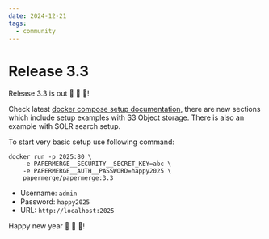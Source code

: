 ```yaml
---
date: 2024-12-21
tags:
  - community
---
```


# Release 3.3

Release 3.3 is out 🎉 🎉 🎉!

Check latest [docker compose setup documentation](https://docs.papermerge.io/3.3/setup/docker-compose/#ocr-worker-s3),
there are new sections which include setup examples with S3 Object storage.
There is also an example with SOLR search setup.

To start very basic setup use following command:

```shell
docker run -p 2025:80 \
    -e PAPERMERGE__SECURITY__SECRET_KEY=abc \
    -e PAPERMERGE__AUTH__PASSWORD=happy2025 \
    papermerge/papermerge:3.3
```

* Username: `admin`
* Password: `happy2025`
* URL: `http://localhost:2025`


Happy new year 🎉 🎉 🎉!